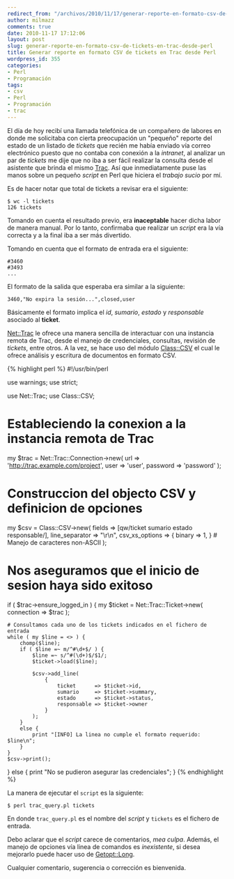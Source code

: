 ```yaml
---
redirect_from: "/archivos/2010/11/17/generar-reporte-en-formato-csv-de-tickets-en-trac-desde-perl/"
author: milmazz
comments: true
date: 2010-11-17 17:12:06
layout: post
slug: generar-reporte-en-formato-csv-de-tickets-en-trac-desde-perl
title: Generar reporte en formato CSV de tickets en Trac desde Perl
wordpress_id: 355
categories:
- Perl
- Programación
tags:
- csv
- Perl
- Programación
- trac
---
```


El día de hoy recibí una llamada telefónica de un compañero de labores en donde me solicitaba con cierta preocupación un "pequeño" reporte del estado de un listado de _tickets_ que recién me había enviado vía correo electrónico puesto que no contaba con conexión a la _intranet_, al analizar un par de _tickets_ me dije que no iba a ser fácil realizar la consulta desde el asistente que brinda el mismo [Trac][]. Así que inmediatamente puse las manos sobre un pequeño _script_ en Perl que hiciera el _trabajo sucio_ por mí.

Es de hacer notar que total de tickets a revisar era el siguiente:

	$ wc -l tickets
	126 tickets

Tomando en cuenta el resultado previo, era **inaceptable** hacer dicha labor de manera manual. Por lo tanto, confirmaba que realizar un _script_ era la vía correcta y a la final iba a ser más divertido.

Tomando en cuenta que el formato de entrada era el siguiente:

	#3460
	#3493
	...

El formato de la salida que esperaba era similar a la siguiente:

	3460,"No expira la sesión...",closed,user

Básicamente el formato implica el _id_, _sumario_, _estado_ y _responsable_ asociado al **ticket**.

[Net::Trac][] le ofrece una manera sencilla de interactuar con una instancia remota de Trac, desde el manejo de credenciales, consultas, revisión de _tickets_, entre otros. A la vez, se hace uso del módulo [Class::CSV][] el cual le ofrece análisis y escritura de documentos en formato CSV.

{% highlight perl %}
#!/usr/bin/perl 

use warnings;
use strict;

use Net::Trac;
use Class::CSV;

# Estableciendo la conexion a la instancia remota de Trac
my $trac = Net::Trac::Connection->new(
    url      => 'http://trac.example.com/project',
    user     => 'user',
    password => 'password'
);

# Construccion del objecto CSV y definicion de opciones
my $csv = Class::CSV->new(
    fields         => [qw/ticket sumario estado responsable/],
    line_separator => "\r\n",
    csv_xs_options => { binary => 1, }    # Manejo de caracteres non-ASCII
);

# Nos aseguramos que el inicio de sesion haya sido exitoso
if ( $trac->ensure_logged_in ) {
    my $ticket = Net::Trac::Ticket->new( connection => $trac );

    # Consultamos cada uno de los tickets indicados en el fichero de entrada
    while ( my $line = <> ) {
        chomp($line);
        if ( $line =~ m/^#\d+$/ ) {
            $line =~ s/^#(\d+)$/$1/;
            $ticket->load($line);

            $csv->add_line(
                {
                    ticket      => $ticket->id,
                    sumario     => $ticket->summary,
                    estado      => $ticket->status,
                    responsable => $ticket->owner
                }
            );
        }
        else {
            print "[INFO] La linea no cumple el formato requerido: $line\n";
        }
    }
    $csv->print();
}
else {
    print "No se pudieron asegurar las credenciales";
}
{% endhighlight %}

La manera de ejecutar el `script` es la siguiente:

	$ perl trac_query.pl tickets

En donde `trac_query.pl` es el nombre del _script_ y `tickets` es el fichero de entrada.

Debo aclarar que el _script_ carece de comentarios, _mea culpa_. Además, el manejo de opciones vía linea de comandos es _inexistente_, si desea mejorarlo puede hacer uso de [Getopt::Long][].

Cualquier comentario, sugerencia o corrección es bienvenida.

[Trac]: http://trac.edgewall.com
[Net::Trac]: http://search.cpan.org/~jesse/Net-Trac-0.15/lib/Net/Trac.pm
[Class::CSV]: http://search.cpan.org/~djr/Class-CSV-1.03/CSV.pm
[Getopt::Long]: http://perldoc.perl.org/Getopt/Long.html
